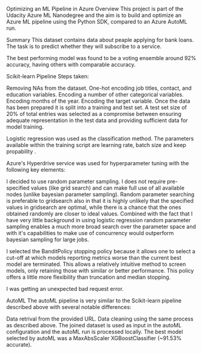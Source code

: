 Optimizing an ML Pipeline in Azure
Overview
This project is part of the Udacity Azure ML Nanodegree and the aim is to build and optimize an Azure ML pipeline using the Python SDK, compared to an Azure AutoML run.

Summary
This dataset contains data about peaple applying for bank loans. The task is to predict whether they will subscribe to a service.

The best performing model was found to be a voting ensemble around 92% accuracy, having others with comparable accuracy.

Scikit-learn Pipeline
Steps taken:

Removing NAs from the dataset.
One-hot encoding job titles, contact, and education variables.
Encoding a number of other categorical variables.
Encoding months of the year.
Encoding the target variable.
Once the data has been prepared it is split into a training and test set. A test set size of 20% of total entries was selected as a compromise between ensuring adequate representation in the test data and providing sufficient data for model training.

Logistic regression was used as the classification method. The parameters available within the training script are learning rate, batch size and keep propability .

Azure's Hyperdrive service was used for hyperparameter tuning with the following key elements:


I decided to use random parameter sampling. I does not require pre-specified values (like grid search) and can make full use of all available nodes (unlike bayesian parameter sampling). Random parameter searching is preferable to gridsearch also in that it is highly unlikely that the specified values in gridsearch are optimal, while there is a chance that the ones obtained randomly are closer to ideal values. Combined with the fact that I have very little background in using logistic regression random parameter sampling enables a much more broad search over the parameter space and with it's capabilities to make use of concurrency would outperform bayesian sampling for large jobs.

I selected the BanditPolicy stopping policy because it allows one to select a cut-off at which models reporting metrics worse than the current best model are terminated. This allows a relatively intuitive method to screen models, only retaining those with similar or better performance. This policy offers a little more flexibility than truncation and median stopping.

I was getting an unexpected bad request error. 

AutoML
The autoML pipeline is very similar to the Scikit-learn pipeline described above with several notable differences:

Data retrival from the provided URL.
Data cleaning using the same process as described above.
The joined dataset is used as input in the autoML configuration and the autoML run is processed locally.
The best model selected by autoML was a MaxAbsScaler XGBoostClassifier   (~91.53% accurate). 